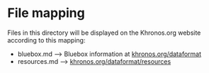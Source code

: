 # File mapping
Files in this directory will be displayed on the Khronos.org website according to this mapping:

* bluebox.md --> Bluebox information at [khronos.org/dataformat](https://www.khronos.org/dataformat)
* resources.md --> [khronos.org/dataformat/resources](https://www.khronos.org/dataformat/resources)

